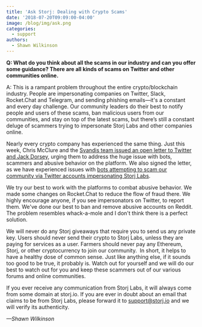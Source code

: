 ```yaml
---
title: 'Ask Storj: Dealing with Crypto Scams'
date: '2018-07-20T09:09:00-04:00'
image: /blog/img/ask.png
categories:
  - support
authors:
  - Shawn Wilkinson
---
```

**Q: What do you think about all the scams in our industry and can you offer some guidance? There are all kinds of scams on Twitter and other communities online.**  

<!--more-->

A: This is a rampant problem throughout the entire crypto/blockchain industry. People are impersonating companies on Twitter, Slack, Rocket.Chat and Telegram, and sending phishing emails—it's a constant and every day challenge. Our community leaders do their best to notify people and users of these scams, ban malicious users from our communities, and stay on top of the latest scams, but there’s still a constant deluge of scammers trying to impersonate Storj Labs and other companies online.

Nearly every crypto company has experienced the same thing. Just this week, Chris McClure and the [Svandis team issued an open letter to Twitter and Jack Dorsey](https://medium.com/svandis/an-open-letter-from-crypto-leaders-to-twitter-end-the-hypocrisy-savetwitter-15fff1cd07fd), urging them to address the huge issue with bots, scammers and abusive behavior on the platform. We also signed the letter, as we have experienced issues with [bots attempting to scam our community via Twitter accounts impersonating Storj Labs](https://twitter.com/storjproject/status/1020018390960885761).

We try our best to work with the platforms to combat abusive behavior. We made some changes on Rocket.Chat to reduce the flow of fraud there. We highly encourage anyone, if you see impersonators on Twitter, to report them. We've done our best to ban and remove abusive accounts on Reddit. The problem resembles whack-a-mole and I don't think there is a perfect solution.

We will never do any Storj giveaways that require you to send us any private key. Users should never send their crypto to Storj Labs, unless they are paying for services as a user. Farmers should never pay any Ethereum, Storj, or other cryptocurrency to join our community.  In short, it helps to have a healthy dose of common sense. Just like anything else, if it sounds too good to be true, it probably is. Watch out for yourself and we will do our best to watch out for you and keep these scammers out of our various forums and online communities.

If you ever receive any communication from Storj Labs, it will always come from some domain at storj.io. If you are ever in doubt about an email that claims to be from Storj Labs, please forward it to [support@storj.io](mailto:support@storj.io) and we will verify its authenticity.

_—Shawn Wilkinson_
